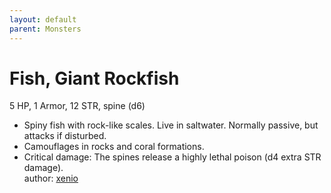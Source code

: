 ```yaml
---
layout: default
parent: Monsters
---
```

# Fish, Giant Rockfish
5 HP, 1 Armor, 12 STR, spine (d6)  
- Spiny fish with rock-like scales. Live in saltwater. Normally passive, but attacks if disturbed.  
- Camouflages in rocks and coral formations.  
- Critical damage: The spines release a highly lethal poison (d4 extra STR damage).  
author: [xenio](https://xenioinabottle.blogspot.com/2021/02/classic-monsters-for-cairnito-part-1.html)
